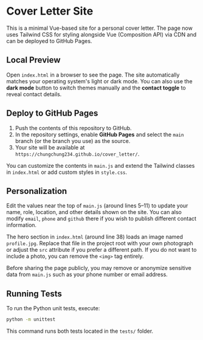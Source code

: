 # Cover Letter Site

This is a minimal Vue-based site for a personal cover letter. The page now uses Tailwind CSS for styling alongside Vue (Composition API) via CDN and can be deployed to GitHub Pages.

## Local Preview
Open `index.html` in a browser to see the page. The site automatically matches
your operating system's light or dark mode. You can also use the **dark mode**
button to switch themes manually and the **contact toggle** to reveal contact
details.

## Deploy to GitHub Pages
1. Push the contents of this repository to GitHub.
2. In the repository settings, enable **GitHub Pages** and select the `main` branch (or the branch you use) as the source.
3. Your site will be available at `https://chungchung234.github.io/cover_letter/`.

You can customize the contents in `main.js` and extend the Tailwind classes in `index.html` or add custom styles in `style.css`.

## Personalization
Edit the values near the top of `main.js` (around lines 5–11) to update your
name, role, location, and other details shown on the site. You can also modify
`email`, `phone` and `github` there if you wish to publish different contact
information.

The hero section in `index.html` (around line 38) loads an image named
`profile.jpg`. Replace that file in the project root with your own photograph or
adjust the `src` attribute if you prefer a different path. If you do not want to
include a photo, you can remove the `<img>` tag entirely.

Before sharing the page publicly, you may remove or anonymize sensitive data
from `main.js` such as your phone number or email address.

## Running Tests
To run the Python unit tests, execute:

```bash
python -m unittest
```

This command runs both tests located in the `tests/` folder.
